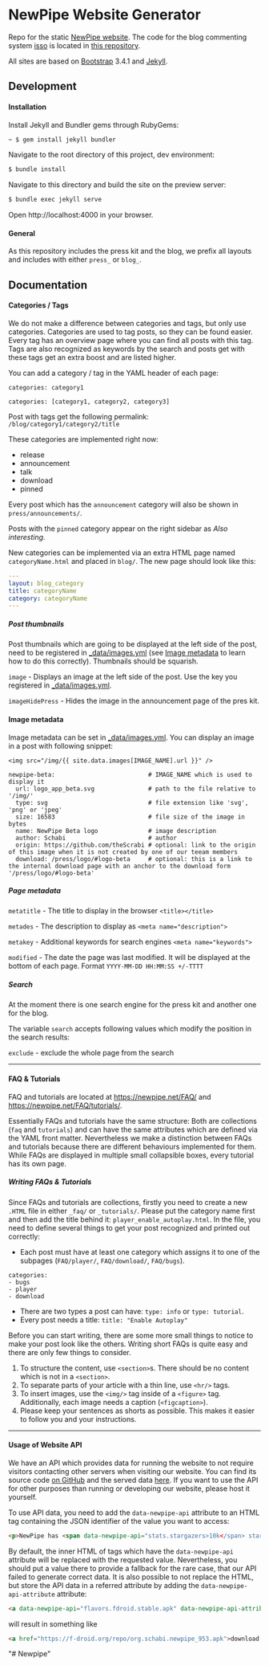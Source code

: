 # NewPipe Website Generator

Repo for the static [NewPipe website](https://newpipe.net). The code for the blog commenting system [isso](https://posativ.org/isso) is located in [this repository](https://github.com/TeamNewPipe/isso).

All sites are based on [Bootstrap](https://getbootstrap.com) 3.4.1 and [Jekyll](https://jekyllrb.com/).


## Development

#### Installation
Install Jekyll and Bundler gems through RubyGems:
``` sh
~ $ gem install jekyll bundler
```

Navigate to the root directory of this project, dev environment:
``` sh
$ bundle install
```

Navigate to this directory and build the site on the preview server:
``` sh
$ bundle exec jekyll serve
```

Open http://localhost:4000 in your browser.

#### General

As this repository includes the press kit and the blog, we prefix all layouts and includes with either `press_` or `blog_`.

## Documentation

#### Categories / Tags
 
We do not make a difference between categories and tags, but only use categories.
Categories are used to tag posts, so they can be found easier.
Every tag has an overview page where you can find all posts with this tag.
Tags are also recognized as keywords by the search and posts get with these tags get an extra boost and are listed higher.
 
You can add a category / tag in the YAML header of each page:
 
 
`categories: category1`
 
`categories: [category1, category2, category3]`
 
Post with tags get the following permalink: `/blog/category1/category2/title`
 
These categories are implemented right now:
 
- release
- announcement
- talk
- download
- pinned
 
Every post which has the `announcement` category will also be shown in `press/announcements/`.

Posts with the `pinned` category appear on the right sidebar as _Also interesting_.

New categories can be implemented via an extra HTML page named `categoryName.html` and placed in `blog/`.
The new page should look like this:
 
``` yml
---
layout: blog_category
title: categoryName
category: categoryName
---
```


##### Post thumbnails

Post thumbnails which are going to be displayed at the left side of the post, need to be registered in [_data/images.yml](_data/images.yml) (see [Image metadata](#image-metadata) to learn how to do this correctly). Thumbnails should be squarish.

`image`          - Displays an image at the left side of the post. Use the key you registered in [_data/images.yml](_data/images.yml).

`imageHidePress` - Hides the image in the announcement page of the pres kit.


#### Image metadata

Image metadata can be set in [_data/images.yml](_data/images.yml). You can display an image in a post with following snippet: 

`<img src="/img/{{ site.data.images[IMAGE_NAME].url }}" />`

``` YML
newpipe-beta:                          # IMAGE_NAME which is used to display it
  url: logo_app_beta.svg               # path to the file relative to '/img/'
  type: svg                            # file extension like 'svg', 'png' or 'jpeg'
  size: 16583                          # file size of the image in bytes
  name: NewPipe Beta logo              # image description 
  author: Schabi                       # author
  origin: https://github.com/theScrabi # optional: link to the origin of this image when it is not created by one of our teeam members
  download: /press/logo/#logo-beta     # optional: this is a link to the internal download page with an anchor to the download form '/press/logo/#logo-beta'
```


##### Page metadata

`metatitle` - The title to display in the browser `<title></title>`

`metades`   - The description to display as `<meta name="description">`

`metakey`   - Additional keywords for search engines `<meta name="keywords">`

`modified`  - The date the page was last modified. It will be displayed at the bottom of each page. Format `YYYY-MM-DD HH:MM:SS +/-TTTT`


##### Search

At the moment there is one search engine for the press kit and another one for the blog.

The variable `search` accepts following values which modify the position in the search results:

`exclude`   - exclude the whole page from the search

---

#### FAQ & Tutorials

FAQ and tutorials are located at https://newpipe.net/FAQ/ and https://newpipe.net/FAQ/tutorials/.

Essentially FAQs and tutorials have the same structure: 
Both are collections (`faq` and `tutorials`) and can have the same attributes which are defined via the YAML front matter.
Nevertheless we make a distinction between FAQs and tutorials because there are different behaviours implemented for them.
While FAQs are displayed in multiple small collapsible boxes, every tutorial has its own page.

##### Writing FAQs & Tutorials

Since FAQs and tutorials are collections, firstly you need to create a new `.HTML` file in either `_faq/` or `_tutorials/`. 
Please put the category name first and then add the title behind it: `player_enable_autoplay.html`.
In the file, you need to define several things to get your post recognized and printed out correctly:
- Each post must have at least one category which assigns it to one of the subpages (`FAQ/player/`, `FAQ/download/`, `FAQ/bugs`).
```
categories:
- bugs
- player
- download
```
- There are two types a post can have: `type: info` or `type: tutorial`.
- Every post needs a title: `title: "Enable Autoplay"`

Before you can start writing, there are some more small things to notice to make your post look like the others. 
Writing short FAQs is quite easy and there are only few things to consider.
1. To structure the content, use `<section>`s. There should be no content which is not in a `<section>`.
2. To separate parts of your article with a thin line, use `<hr/>` tags. 
3. To insert images, use the `<img/>` tag inside of a `<figure>` tag. Additionally, each image needs a caption (`<figcaption>`).
4. Please keep your sentences as shorts as possible. This makes it easier to follow you and your instructions.

---

#### Usage of Website API
We have an API which provides data for running the website to not require visitors contacting other servers when visiting our website.
You can find its source code [on GitHub](https://github.com/TeamNewPipe/web-api) and the served data [here](https://newpipe.net/api/data.json).
If you want to use the API for other purposes than running or developing our website, please host it yourself.

To use API data, you need to add the `data-newpipe-api` attribute to an HTML tag containing the JSON identifier of the value you want to access:

``` HTML
<p>NewPipe has <span data-newpipe-api="stats.stargazers>10k</span> stars on GitHub.</p>"
```

By default, the inner HTML of tags which have the `data-newpipe-api` attribute will be replaced with the requested value. Nevertheless, you should put a value there to provide a fallback for the rare case, that our API failed to generate correct data. 
It is also possible to not replace the HTML, but store the API data in a referred attribute by adding the `data-newpipe-api-attribute` attribute:

``` HTML
<a data-newpipe-api="flavors.fdroid.stable.apk" data-newpipe-api-attribute="href">download NewPipe</a>
```
will result in something like
``` HTML
<a href="https://f-droid.org/repo/org.schabi.newpipe_953.apk">download NewPipe</a>
```
"# Newpipe" 
